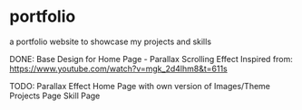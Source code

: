 # portfolio
a portfolio website to showcase my projects and skills

DONE:
Base Design for Home Page - Parallax Scrolling Effect
Inspired from: https://www.youtube.com/watch?v=mgk_2d4lhm8&t=611s

TODO:
Parallax Effect Home Page with own version of Images/Theme
Projects Page
Skill Page